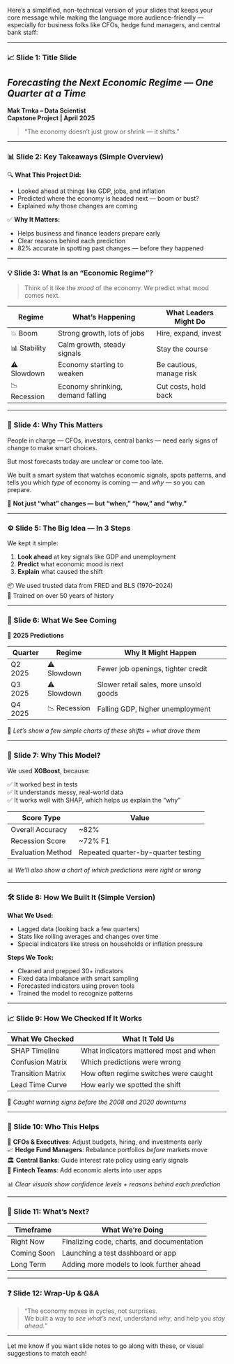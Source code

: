 Here’s a simplified, non-technical version of your slides that keeps your core message while making the language more audience-friendly — especially for business folks like CFOs, hedge fund managers, and central bank staff:

---

### 📈 Slide 1: Title Slide  
## *Forecasting the Next Economic Regime — One Quarter at a Time*  
**Mak Trnka – Data Scientist**  
**Capstone Project | April 2025**  

> “The economy doesn’t just grow or shrink — it shifts.”

---

### 📊 Slide 2: Key Takeaways (Simple Overview)

🔍 **What This Project Did:**  
- Looked ahead at things like GDP, jobs, and inflation  
- Predicted where the economy is headed next — boom or bust?  
- Explained *why* those changes are coming

✅ **Why It Matters:**  
- Helps business and finance leaders prepare early  
- Clear reasons behind each prediction  
- 82% accurate in spotting past changes — before they happened

---

### 💡 Slide 3: What Is an “Economic Regime”?

> Think of it like the *mood* of the economy. We predict what mood comes next.

| Regime       | What’s Happening                | What Leaders Might Do         |
|--------------|----------------------------------|-------------------------------|
| 💥 Boom       | Strong growth, lots of jobs      | Hire, expand, invest          |
| 📊 Stability  | Calm growth, steady signals      | Stay the course               |
| ⚠️ Slowdown   | Economy starting to weaken       | Be cautious, manage risk      |
| 📉 Recession  | Economy shrinking, demand falling| Cut costs, hold back          |

---

### 🧠 Slide 4: Why This Matters

People in charge — CFOs, investors, central banks — need early signs of change to make smart choices.

But most forecasts today are unclear or come too late.

We built a smart system that watches economic signals, spots patterns, and tells you which *type* of economy is coming — and *why* — so you can prepare.

🎯 **Not just “what” changes — but “when,” “how,” and “why.”**

---

### ⚙️ Slide 5: The Big Idea — In 3 Steps

We kept it simple:

1. **Look ahead** at key signals like GDP and unemployment  
2. **Predict** what economic mood is next  
3. **Explain** what caused the shift

📦 We used trusted data from FRED and BLS (1970–2024)  
🧪 Trained on over 50 years of history

---

### 🔮 Slide 6: What We See Coming

📅 **2025 Predictions**

| Quarter  | Regime       | Why It Might Happen             |
|----------|--------------|---------------------------------|
| Q2 2025  | ⚠️ Slowdown   | Fewer job openings, tighter credit  
| Q3 2025  | ⚠️ Slowdown   | Slower retail sales, more unsold goods  
| Q4 2025  | 📉 Recession  | Falling GDP, higher unemployment  

🧠 *Let’s show a few simple charts of these shifts + what drove them*

---

### 🧪 Slide 7: Why This Model?

We used **XGBoost**, because:

✅ It worked best in tests  
✅ It understands messy, real-world data  
✅ It works well with SHAP, which helps us explain the “why”

| Score Type        | Value  |
|-------------------|--------|
| Overall Accuracy  | ~82%   |
| Recession Score   | ~72% F1  
| Evaluation Method | Repeated quarter-by-quarter testing  

📊 *We’ll also show a chart of which predictions were right or wrong*

---

### 🛠️ Slide 8: How We Built It (Simple Version)

**What We Used:**  
- Lagged data (looking back a few quarters)  
- Stats like rolling averages and changes over time  
- Special indicators like stress on households or inflation pressure  

**Steps We Took:**  
- Cleaned and prepped 30+ indicators  
- Fixed data imbalance with smart sampling  
- Forecasted indicators using proven tools  
- Trained the model to recognize patterns

---

### 📈 Slide 9: How We Checked If It Works

| What We Checked     | What It Told Us                   |
|---------------------|-----------------------------------|
| SHAP Timeline       | What indicators mattered most and when  
| Confusion Matrix    | Which predictions were wrong  
| Transition Matrix   | How often regime switches were caught  
| Lead Time Curve     | How early we spotted the shift  

📌 *Caught warning signs before the 2008 and 2020 downturns*

---

### 📌 Slide 10: Who This Helps

💼 **CFOs & Executives**: Adjust budgets, hiring, and investments early  
📈 **Hedge Fund Managers**: Rebalance portfolios *before* markets move  
🏛 **Central Banks**: Guide interest rate policy using early signals  
📱 **Fintech Teams**: Add economic alerts into user apps  

📊 *Clear visuals show confidence levels + reasons behind each prediction*

---

### 🚀 Slide 11: What’s Next?

| Timeframe   | What We’re Doing                          |
|-------------|--------------------------------------------|
| Right Now   | Finalizing code, charts, and documentation  
| Coming Soon | Launching a test dashboard or app  
| Long Term   | Adding more models to look further ahead  

---

### ❓ Slide 12: Wrap-Up & Q&A

> “The economy moves in cycles, not surprises.  
We built a way to *see what’s next*, understand *why*, and help you *stay ahead.*”

---

Let me know if you want slide notes to go along with these, or visual suggestions to match each!